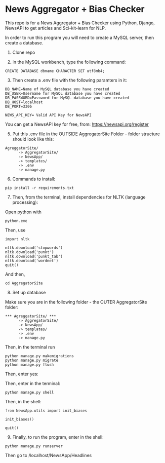 <h1>News Aggregator + Bias Checker</h1>
This repo is for a News Aggregator + Bias Checker using Python, Django, NewsAPI to get articles and Sci-kit-learn for NLP.

In order to run this program you will need to create a MySQL server, then create a database.

1. Clone repo

2. In the MySQL workbench, type the following command:
```
CREATE DATABASE dbname CHARACTER SET utf8mb4;
```
3. Then create a .env file with the following paramters in it:
```
DB_NAME=Name of MySQL database you have created
DB_USER=Username for MySQL database you have created
DB_PASSWORD=Password for MySQL database you have created
DB_HOST=localhost
DB_PORT=3306

NEWS_API_KEY= Valid API Key for NewsAPI
```
You can get a NewsAPI key for free, from: https://newsapi.org/register

5. Put this .env file in the OUTSIDE AggregatorSite Folder - folder structure should look like this:
```
AgreggatorSite/
      -> AggregatorSite/
      -> NewsApp/
      -> templates/
      -> .env
      -> manage.py
```

6. Commands to install:
```
pip install -r requirements.txt
```
7. Then, from the terminal, install dependencies for NLTK (language processing):

Open python with
```
python.exe
```
Then, use
```
import nltk

nltk.download('stopwords')
nltk.download('punkt')
nltk.download('punkt_tab')
nltk.download('wordnet')
quit()
```
And then,
```
cd AggregatorSite
```
8. Set up database

Make sure you are in the following folder - the OUTER AggregatorSite folder:
```
*** AgreggatorSite/ ***
      -> AggregatorSite/
      -> NewsApp/
      -> templates/
      -> .env
      -> manage.py
```
Then, in the terminal run
```
python manage.py makemigrations
python manage.py migrate
python manage.py flush
```
Then, enter yes:

Then, enter in the terminal:
```
python manage.py shell
```
Then, in the shell:
```
from NewsApp.utils import init_biases

init_biases()

quit()
```
9. Finally, to run the program, enter in the shell:
```
python manage.py runserver
```
Then go to /localhost/NewsApp/Headlines
